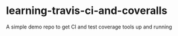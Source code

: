 # learning-travis-ci-and-coveralls
A simple demo repo to get CI and test coverage tools up and running
